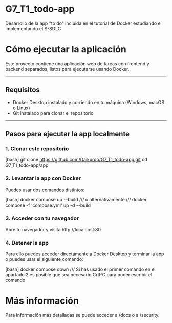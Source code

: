 # G7_T1_todo-app
Desarrollo de la app "to do" incluida en el tutorial de Docker estudiando e implementando el S-SDLC

# Cómo ejecutar la aplicación

Este proyecto contiene una aplicación web de tareas con frontend y backend separados, listos para ejecutarse usando Docker.

---

## Requisitos

- Docker Desktop instalado y corriendo en tu máquina (Windows, macOS o Linux)
- Git instalado para clonar el repositorio

---

## Pasos para ejecutar la app localmente

### 1. Clonar este repositorio

[bash]
git clone https://github.com/Daikuroo/G7_T1_todo-app.git
cd G7_T1_todo-app/app

### 2. Levantar la app con Docker
Puedes usar dos comandos distintos:

[bash]
docker compose up --build
///
o alternativamente
///
docker compose -f 'compose.yml' up -d --build

### 3. Acceder con tu navegador
Abre tu navegador y visita http://localhost:80

### 4. Detener la app
Para ello puedes acceder directamente a Docker Desktop y terminar la app
o puedes usar el siguiente comando:

[bash]
docker compose down
///
Si has usado el primer comando en el apartado 2 es posible que sea necesario
Crtl^C para poder escribir el comando

# Más información
Para información más detalladas se puede acceder a /docs o a /security.
